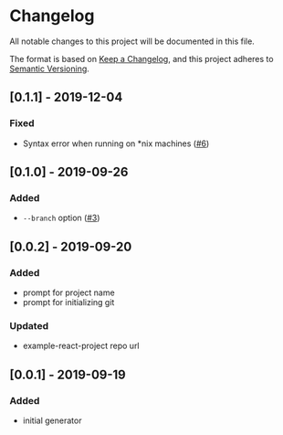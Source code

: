 # Changelog

All notable changes to this project will be documented in this file.

The format is based on [Keep a Changelog](https://keepachangelog.com/en/1.0.0/),
and this project adheres to [Semantic Versioning](https://semver.org/spec/v2.0.0.html).

## [0.1.1] - 2019-12-04

### Fixed

- Syntax error when running on \*nix machines ([#6](https://github.com/JBKLabs/create-react-app/issues/6))

## [0.1.0] - 2019-09-26

### Added

- `--branch` option ([#3](https://github.com/JBKLabs/create-react-app/issues/3))

## [0.0.2] - 2019-09-20

### Added

- prompt for project name
- prompt for initializing git

### Updated

- example-react-project repo url

## [0.0.1] - 2019-09-19

### Added

- initial generator
